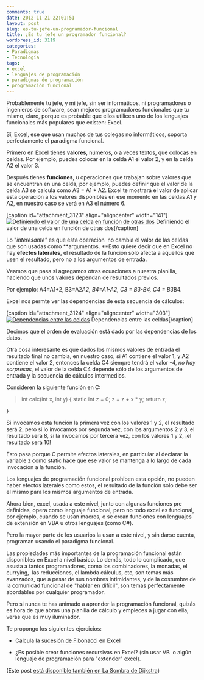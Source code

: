 ```yaml
---
comments: true
date: 2012-11-21 22:01:51
layout: post
slug: es-tu-jefe-un-programador-funcional
title: ¿Es tu jefe un programador funcional?
wordpress_id: 3119
categories:
- Paradigmas
- Tecnología
tags:
- excel
- lenguajes de programación
- paradigmas de programación
- programación funcional
---
```


Probablemente tu jefe, y mi jefe, sin ser informáticos, ni programadores o ingenieros de software, sean mejores programadores funcionales que tu mismo, claro, porque es probable que ellos utilicen uno de los lenguajes funcionales más populares que existen: Excel.

Sí, Excel, ese que usan muchos de tus colegas no informáticos, soporta perfectamente el paradigma funcional.

Primero en Excel tienes **valores**, números, o a veces textos, que colocas en celdas. Por ejemplo, puedes colocar en la celda A1 el valor 2, y en la celda A2 el valor 3.

<!-- more -->

Después tienes **funciones**, u operaciones que trabajan sobre valores que se encuentran en una celda, por ejemplo, puedes definir que el valor de la celda A3 se calcula como A3 = A1 * A2. Excel te mostrará el valor de aplicar esta operación a los valores disponibles en ese momento en las celdas A1 y A2, en nuestro caso se verá en A3 el número 6.

[caption id="attachment_3123" align="aligncenter" width="141"][![Definiendo el valor de una celda en función de otras dos](http://www.lnds.net/blog/wp-content/uploads/2012/11/Captura-de-pantalla-2012-11-21-a-las-20.54.00.png)](http://www.lnds.net/blog/wp-content/uploads/2012/11/Captura-de-pantalla-2012-11-21-a-las-20.54.00.png) Definiendo el valor de una celda en función de otras dos[/caption]

Lo "_interesante"_ es que esta operación  no cambia el valor de las celdas que son usadas como **argumentos. **Esto quiere decir que en Excel no hay **efectos laterales**, el resultado de la función sólo afecta a aquellos que usen el resultado, pero no a los argumentos de entrada.


Veamos que pasa si agregamos otras ecuaciones a nuestra planilla, haciendo que unos valores dependan de resultados previos.




Por ejemplo: A4=A1+2, B3=A2*A2, B4=A1-A2, C3 = B3-B4, C4 = B3*B4.




Excel nos permte ver las dependencias de esta secuencia de cálculos:




[caption id="attachment_3124" align="aligncenter" width="303"][![Dependencias entre las celdas](http://www.lnds.net/blog/wp-content/uploads/2012/11/Captura-de-pantalla-2012-11-21-a-las-21.03.11.png)](http://www.lnds.net/blog/wp-content/uploads/2012/11/Captura-de-pantalla-2012-11-21-a-las-21.03.11.png) Dependencias entre las celdas[/caption]

Decimos que el orden de evaluación está dado por las dependencias de los datos.

Otra cosa interesante es que dados los mismos valores de entrada el resultado final no cambia, en nuestro caso, si A1 contiene el valor 1, y A2 contiene el valor 2, entonces la celda C4 siempre tendrá el valor -4, _no hay sorpresas_, el valor de la celda C4 depende sólo de los argumentos de entrada y la secuencia de cálculos intermedios.

Consideren la siguiente función en C:


> int calc(int x, int y)
{
static int z = 0;
z = z + x * y;
return z;

}




Si invocamos esta función la primera vez con los valores 1 y 2, el resultado será 2, pero si lo invocamos por segunda vez, con los argumentos 2 y 3, el resultado será 8, si la invocamos por tercera vez, con los valores 1 y 2, ¡el resultado será 10!

Esto pasa porque C permite efectos laterales, en particular al declarar la variable z como static hace que ese valor se mantenga a lo largo de cada invocación a la función.

Los lenguajes de programación funcional prohiben esta opción, no pueden haber efectos laterales como estos, el resultado de la función solo debe ser el mismo para los mismos argumentos de entrada.

Ahora bien, excel, usada a este nivel, junto con algunas funciones pre definidas, opera como lenguaje funcional, pero no todo excel es funcional, por ejemplo, cuando se usan macros, o se crean funciones con lenguajes de extensión en VBA u otros lenguajes (como C#).

Pero la mayor parte de los usuarios la usan a este nivel, y sin darse cuenta, programan usando el paradigma funcional.

Las propiedades más importantes de la programación funcional están disponibles en Excel a nivel básico. Lo demás, todo lo complicado, que asusta a tantos programadores, como los combinadores, la monadas, el currying,  las reducciones, el lambda cálculus, etc, son temas más avanzados, que a pesar de sus nombres intimidantes, y de la costumbre de la comunidad funcional de "hablar en difícil", son temas perfectamente abordables por cualquier programador.

Pero si nunca te has animado a aprender la programación funcional, quizás es hora de que abras una planilla de cálculo y empieces a jugar con ella, verás que es muy iluminador.

Te propongo los siguientes ejercicios:



	
  * Calcula la [sucesión de Fibonacci](http://es.wikipedia.org/wiki/Sucesi%C3%B3n_de_Fibonacci) en Excel

	
  * ¿Es posible crear funciones recursivas en Excel? (sin usar VB  o algún lenguaje de programación para "extender" excel).


(Este post [está disponible también en La Sombra de Dijkstra](http://www.programando.org/blog/2012/11/tu-jefe-es-un-programador-funcional/))


